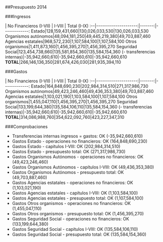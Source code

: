 ##Presupuesto 2014

###Ingresos

 | No Financieros (I-VII) | I-VIII | Total (I-IX)
:--|---------------------:|-------:|-------------:
Estado|128,159,431,660|130,026,033,530|130,026,033,530
Organismos autónomos|48,094,181,250|49,445,219,380|49,703,887,460
Agencias estatales|968,572,230|1,107,584,100|1,107,584,100
Otros organismos|1,411,873,160|1,456,395,270|1,456,395,270
Seguridad Social|123,454,738,660|135,581,854,360|135,584,154,360
(- transferencias internas)|-35,942,660,610|-35,942,660,610|-35,942,660,610
**TOTAL**|266,146,136,350|281,674,426,030|281,935,394,110

###Gastos

 | No Financieros (I-VII) | I-VIII | Total (I-IX)
:--|---------------------:|-------:|-------------:
Estado|164,848,690,230|202,984,314,510|271,317,986,730
Organismos autónomos|49,423,246,460|49,436,353,380|49,703,887,460
Agencias estatales|1,103,021,190|1,103,584,100|1,107,584,100
Otros organismos|1,455,047,110|1,456,395,270|1,456,395,270
Seguridad Social|133,199,644,380|135,584,106,110|135,584,154,360
(- transferencias internas)|-35,942,660,610|-35,942,660,610|-35,942,660,610
**TOTAL**|314,086,988,760|354,622,092,760|423,227,347,310

###Comprobaciones

 * Transferencias internas ingresos = gastos: OK (-35,942,660,610)
 * Gastos Estado - operaciones no financieros: OK (164,848,690,230)
 * Gastos Estado - capítulos I-VIII: OK (202,984,314,510)
 * Gastos Estado - presupuesto total: OK (271,317,986,730)
 * Gastos Organismos Autónomos - operaciones no financieros: OK (49,423,246,460)
 * Gastos Organismos Autónomos - capítulos I-VIII: OK (49,436,353,380)
 * Gastos Organismos Autónomos - presupuesto total: OK (49,703,887,460)
 * Gastos Agencias estatales - operaciones no financieros: OK (1,103,021,190)
 * Gastos Agencias estatales - capítulos I-VIII: OK (1,103,584,100)
 * Gastos Agencias estatales - presupuesto total: OK (1,107,584,100)
 * Gastos Otros organismos - operaciones no financieros: OK (1,455,047,110)
 * Gastos Otros organismos - presupuesto total: OK (1,456,395,270)
 * Gastos Seguridad Social - operaciones no financieros: OK (133,199,644,380)
 * Gastos Seguridad Social - capítulos I-VIII: OK (135,584,106,110)
 * Gastos Seguridad Social - presupuesto total: OK (135,584,154,360)
